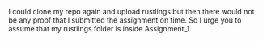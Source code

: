I could clone my repo again and upload rustlings but then there would not be any proof that I submitted the assignment on time. So I urge you to assume that my rustlings folder is inside Assignment_1
